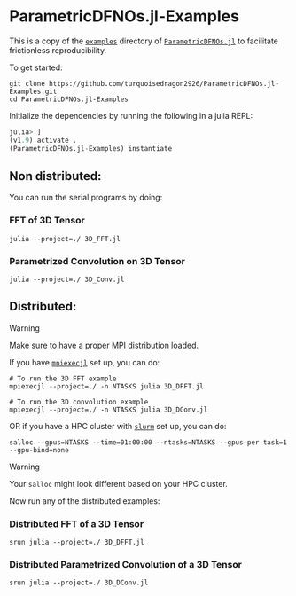 # ParametricDFNOs.jl-Examples

This is a copy of the [`examples`](https://github.com/slimgroup/ParametricDFNOs.jl/tree/master/examples) directory of [`ParametricDFNOs.jl`](https://slimgroup.github.io/ParametricDFNOs.jl) to facilitate frictionless reproducibility.

To get started:

```shell
git clone https://github.com/turquoisedragon2926/ParametricDFNOs.jl-Examples.git
cd ParametricDFNOs.jl-Examples
```

Initialize the dependencies by running the following in a julia REPL:

```julia
julia> ]
(v1.9) activate .
(ParametricDFNOs.jl-Examples) instantiate
```

## Non distributed:

You can run the serial programs by doing:

### FFT of 3D Tensor
```shell
julia --project=./ 3D_FFT.jl
```

### Parametrized Convolution on 3D Tensor
```shell
julia --project=./ 3D_Conv.jl
```

## Distributed:

> [!WARNING]  
> Make sure to have a proper MPI distribution loaded.

If you have [`mpiexecjl`](https://juliaparallel.org/MPI.jl/stable/usage/#Installation) set up, you can do:

```shell
# To run the 3D FFT example
mpiexecjl --project=./ -n NTASKS julia 3D_DFFT.jl

# To run the 3D convolution example
mpiexecjl --project=./ -n NTASKS julia 3D_DConv.jl
```

OR if you have a HPC cluster with [`slurm`](https://slurm.schedmd.com/documentation.html) set up, you can do:

```shell
salloc --gpus=NTASKS --time=01:00:00 --ntasks=NTASKS --gpus-per-task=1 --gpu-bind=none
```

> [!WARNING]  
> Your `salloc` might look different based on your HPC cluster.

Now run any of the distributed examples:

### Distributed FFT of a 3D Tensor
```shell
srun julia --project=./ 3D_DFFT.jl
```

### Distributed Parametrized Convolution of a 3D Tensor
```shell
srun julia --project=./ 3D_DConv.jl
```
